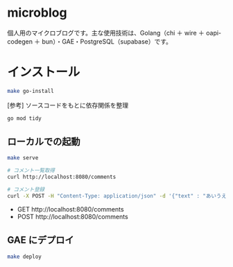# microblog

個人用のマイクロブログです。主な使用技術は、Golang（chi ＋ wire ＋ oapi-codegen ＋ bun）・GAE・PostgreSQL（supabase）です。

# インストール

```sh
make go-install
```

[参考] ソースコードをもとに依存関係を整理

```sh
go mod tidy
```

## ローカルでの起動

```sh
make serve

# コメント一覧取得
curl http://localhost:8080/comments

# コメント登録
curl -X POST -H "Content-Type: application/json" -d '{"text" : "あいうえお"}' http://localhost:8080/comments
```

- GET http://localhost:8080/comments
- POST http://localhost:8080/comments

## GAE にデプロイ

```sh
make deploy
```

